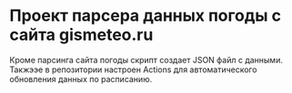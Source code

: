 # Проект парсера данных погоды с сайта gismeteo.ru
Кроме парсинга сайта погоды скрипт создает JSON файл с данными.
Такжээе в репозитории настроен Actions для автоматического обновления данных по расписанию.

